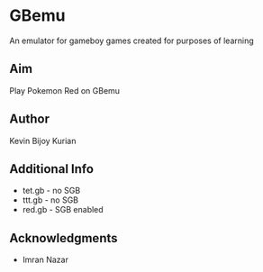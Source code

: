 # GBemu
An emulator for gameboy games created for purposes of learning

## Aim
Play Pokemon Red on GBemu

## Author
Kevin Bijoy Kurian

## Additional Info
* tet.gb - no SGB
* ttt.gb - no SGB
* red.gb - SGB enabled
## Acknowledgments
* Imran Nazar
